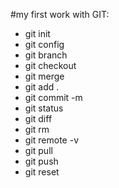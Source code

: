 #my first work with GIT:
- git init
- git config
- git branch
- git checkout
- git merge
- git add .
- git commit -m
- git status
- git diff
- git rm
- git remote -v
- git pull
- git push
- git reset
